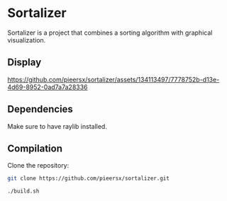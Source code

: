 # Sortalizer

Sortalizer is a project that combines a sorting algorithm with graphical visualization.

## Display
https://github.com/pieersx/sortalizer/assets/134113497/7778752b-d13e-4d69-8952-0ad7a7a28336

## Dependencies
Make sure to have raylib installed.

## Compilation
Clone the repository:
```bash
git clone https://github.com/pieersx/sortalizer.git

./build.sh



